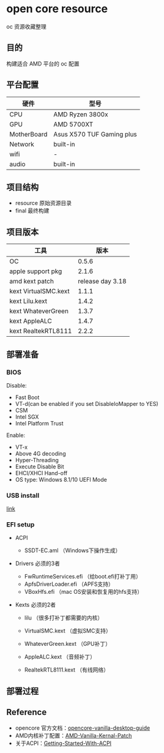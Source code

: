 # open core resource

oc 资源收藏整理

## 目的

构建适合 AMD 平台的 oc 配置

## 平台配置

硬件|型号
--- | ---
CPU| AMD Ryzen 3800x
GPU| AMD 5700XT
MotherBoard| Asus X570 TUF Gaming plus
Network| built-in
wifi| -
audio| built-in

## 项目结构

- resource 原始资源目录
- final 最终构建

## 项目版本

工具|版本
---|---
OC|0.5.6
apple support pkg|2.1.6
amd kext patch|release day 3.18
kext VirtualSMC.kext|1.1.1
kext Lilu.kext|1.4.2
kext WhateverGreen|1.3.7
kext AppleALC|1.4.7
kext RealtekRTL8111|2.2.2

## 部署准备

### BIOS

Disable:
- Fast Boot
- VT-d(can be enabled if you set DisableIoMapper to YES)
- CSM
- Intel SGX
- Intel Platform Trust

Enable:
- VT-x
- Above 4G decoding
- Hyper-Threading
- Execute Disable Bit
- EHCI/XHCI Hand-off
- OS type: Windows 8.1/10 UEFI Mode

### USB install

[link](https://khronokernel-2.gitbook.io/opencore-vanilla-desktop-guide/opencore-efi/winblows-install)

### EFI setup

- ACPI
    - SSDT-EC.aml （Windows下操作生成）

- Drivers
    必须的3者
    - FwRuntimeServices.efi （给boot.efi打补丁用）
    - ApfsDriverLoader.efi （APFS支持）
    - VBoxHfs.efi （mac OS安装和恢复用的hfs支持）

- Kexts
    必须的2者
    - lilu （很多打补丁都需要的内核）
    - VirtualSMC.kext （虚拟SMC支持）
    
    - WhateverGreen.kext （GPU补丁）
    - AppleALC.kext （音频补丁）
    - RealtekRTL8111.kext （有线网络）


## 部署过程


## Reference

- opencore 官方文档：[opencore-vanilla-desktop-guide](https://khronokernel.github.io/Opencore-Vanilla-Desktop-Guide/)
- AMD内核补丁配置：[AMD-Vanilla-Kernal-Patch](https://github.com/AMD-OSX/AMD_Vanilla/tree/opencore/17h)
- 关于ACPI：[Getting-Started-With-ACPI](https://khronokernel.github.io/Getting-Started-With-ACPI/)